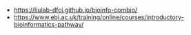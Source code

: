 - https://liulab-dfci.github.io/bioinfo-combio/
- https://www.ebi.ac.uk/training/online/courses/introductory-bioinformatics-pathway/
